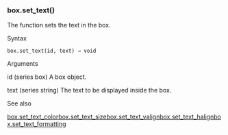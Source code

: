 ### box.set\_text()

The function sets the text in the box.

Syntax

```
box.set_text(id, text) → void
```

Arguments

id (series box) A box object.

text (series string) The text to be displayed inside the box.

See also

[box.set\_text\_color](#fun_box.set_text_color)[box.set\_text\_size](#fun_box.set_text_size)[box.set\_text\_valign](#fun_box.set_text_valign)[box.set\_text\_halign](#fun_box.set_text_halign)[box.set\_text\_formatting](#fun_box.set_text_formatting)
